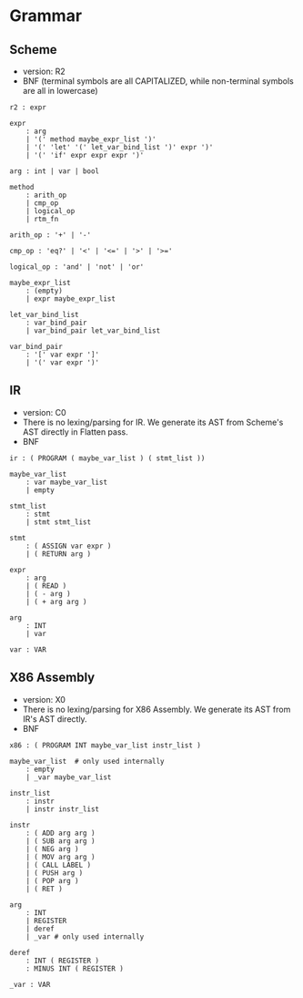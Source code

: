 # Grammar

## Scheme

- version: R2
- BNF (terminal symbols are all CAPITALIZED, while non-terminal symbols are all in lowercase)

```
r2 : expr

expr
    : arg
    | '(' method maybe_expr_list ')'
    | '(' 'let' '(' let_var_bind_list ')' expr ')'
    | '(' 'if' expr expr expr ')'

arg : int | var | bool

method
    : arith_op
    | cmp_op
    | logical_op
    | rtm_fn

arith_op : '+' | '-'

cmp_op : 'eq?' | '<' | '<=' | '>' | '>='

logical_op : 'and' | 'not' | 'or'

maybe_expr_list
    : (empty)
    | expr maybe_expr_list

let_var_bind_list
    : var_bind_pair
    | var_bind_pair let_var_bind_list

var_bind_pair
    : '[' var expr ']'
    | '(' var expr ')'

```

## IR

- version: C0
- There is no lexing/parsing for IR. We generate its AST from Scheme's AST directly in Flatten pass.
- BNF

```
ir : ( PROGRAM ( maybe_var_list ) ( stmt_list ))

maybe_var_list
    : var maybe_var_list
    | empty

stmt_list 
    : stmt 
    | stmt stmt_list

stmt
    : ( ASSIGN var expr )
    | ( RETURN arg )

expr
    : arg
    | ( READ )
    | ( - arg )
    | ( + arg arg )

arg 
    : INT
    | var

var : VAR

```

## X86 Assembly

- version: X0
- There is no lexing/parsing for X86 Assembly. We generate its AST from IR's AST directly.
- BNF

```
x86 : ( PROGRAM INT maybe_var_list instr_list )

maybe_var_list  # only used internally
    : empty
    | _var maybe_var_list

instr_list
    : instr
    | instr instr_list

instr
    : ( ADD arg arg )
    | ( SUB arg arg )
    | ( NEG arg )
    | ( MOV arg arg )
    | ( CALL LABEL )
    | ( PUSH arg )
    | ( POP arg )
    | ( RET )

arg 
    : INT
    | REGISTER
    | deref
    | _var # only used internally

deref
    : INT ( REGISTER )
    : MINUS INT ( REGISTER )

_var : VAR

```